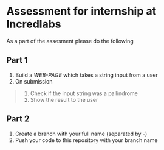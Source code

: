 # Assessment for internship at Incredlabs

As a part of the assesment please do the following

## Part 1
1. Build a _WEB-PAGE_ which takes a string input from a user
2. On submission
> 1. Check if the input string was a pallindrome
> 2. Show the result to the user

## Part 2
1. Create a branch with your full name (separated by -)
2. Push your code to this repository with your branch name
